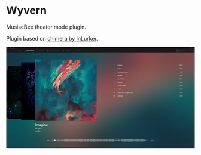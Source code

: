 # Wyvern
MusiscBee theater mode plugin.

Plugin based on [chimera by InLurker](https://getmusicbee.com/addons/theater-mode/355/chimera/).

![](Screenshot.png)
